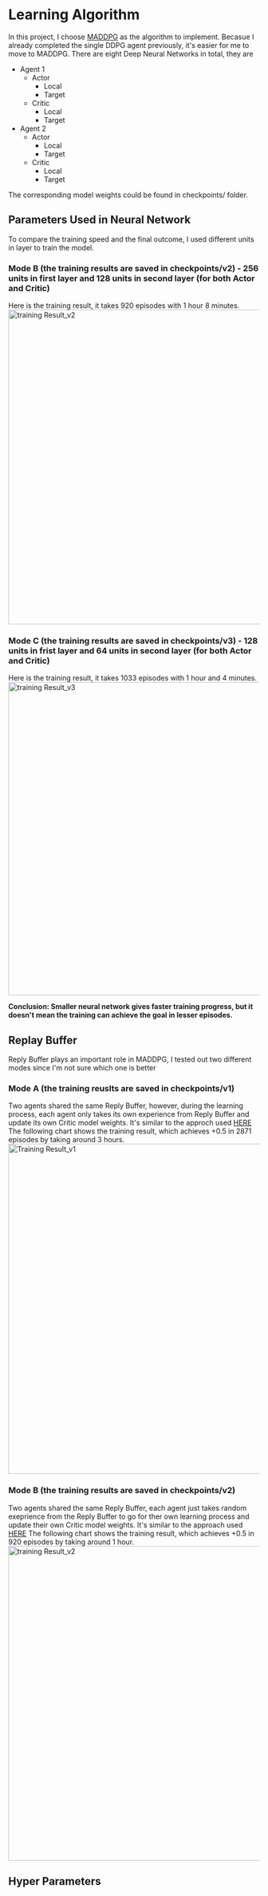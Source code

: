 # Learning Algorithm
In this project, I choose [MADDPG](https://arxiv.org/pdf/1706.02275.pdf) as the algorithm to implement. Becasue I already completed the single DDPG agent previously, it's easier for me to move to MADDPG.
There are eight Deep Neural Networks in total, they are 
- Agent 1
  - Actor
      - Local
      - Target
  - Critic
      - Local
      - Target
- Agent 2
  - Actor
      - Local
      - Target
  - Critic
      - Local
      - Target
   
The corresponding model weights could be found in checkpoints/ folder.
   
## Parameters Used in Neural Network
To compare the training speed and the final outcome, I used different units in layer to train the model.
### Mode B (the training results are saved in checkpoints/v2) - 256 units in first layer and 128 units in second layer (for both Actor and Critic)
Here is the training result, it takes 920 episodes with 1 hour 8 minutes.
<img width="631" alt="training Result_v2" src="https://github.com/Ryan-ZL-Lin/RLND-Collaboration_and_Competition/assets/33056320/f6d8af91-9c33-4aec-a7e9-18055cdb033d">

### Mode C (the training results are saved in checkpoints/v3) - 128 units in frist layer and 64 units in second layer (for both Actor and Critic)
Here is the training result, it takes 1033 episodes with 1 hour and 4 minutes.
<img width="628" alt="training Result_v3" src="https://github.com/Ryan-ZL-Lin/RLND-Collaboration_and_Competition/assets/33056320/aa4a723b-b273-4cfc-a9b0-fd063dacfcfc">

**Conclusion: Smaller neural network gives faster training progress, but it doesn't mean the training can achieve the goal in lesser episodes.**

## Replay Buffer
Reply Buffer plays an important role in MADDPG, I tested out two different modes since I'm not sure which one is better

### Mode A (the training reuslts are saved in checkpoints/v1)
Two agents shared the same Reply Buffer, however, during the learning process, each agent only takes its own experience from Reply Buffer and update its own Critic model weights. It's similar to the approch used [HERE](https://github.com/JKWalleiee/Udacity-DRL-collab-compet/blob/main/maddpg_agents.py)  
The following chart shows the training result, which achieves +0.5 in 2871 episodes by taking around 3 hours.
<img width="662" alt="Training Result_v1" src="https://github.com/Ryan-ZL-Lin/RLND-Collaboration_and_Competition/assets/33056320/a0e4b47e-6e31-41d4-9427-868071a150f1">


### Mode B (the training results are saved in checkpoints/v2)
Two agents shared the same Reply Buffer, each agent just takes random exeprience from the Reply Buffer to go for ther own learning process and update their own Critic model weights. It's similar to the approach used [HERE](https://github.com/ravishchawla/Reinforcement-Learning-NanoDegree/blob/master/Project%203%20-%20Collaboration%20and%20Competition/multiagents.py)
The following chart shows the training result, which achieves +0.5 in 920 episodes by taking around 1 hour.  
<img width="631" alt="training Result_v2" src="https://github.com/Ryan-ZL-Lin/RLND-Collaboration_and_Competition/assets/33056320/88b33de3-f5ec-43d2-a2b4-fb6df3642c34">

## Hyper Parameters

